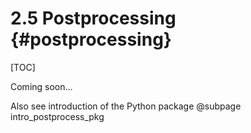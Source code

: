 2.5 Postprocessing {#postprocessing}
======================================================

[TOC]

Coming soon...

Also see introduction of the Python package @subpage intro_postprocess_pkg
